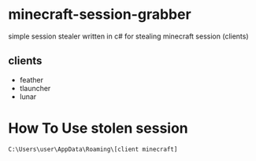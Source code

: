 # minecraft-session-grabber
simple session stealer written in c# for stealing minecraft session (clients)

## clients
- feather
- tlauncher
- lunar

# How To Use stolen session

```C:\Users\user\AppData\Roaming\[client minecraft]```
